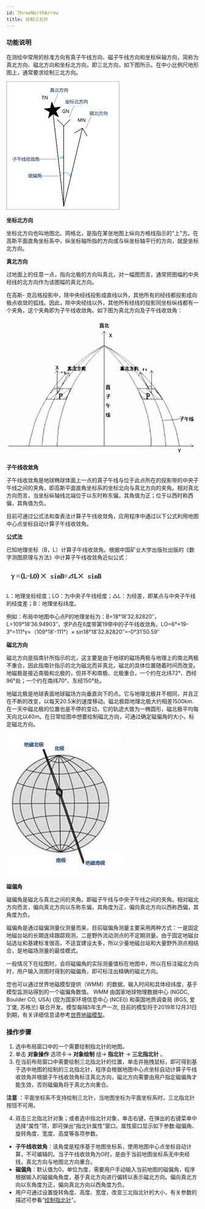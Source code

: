 ```yaml
---
id: ThreeNorthArrow
title: 绘制三北针
---
```

### 功能说明

在测绘中常用的标准方向有真子午线方向、磁子午线方向和坐标纵轴方向，简称为真北方向、磁北方向和坐标北方向，即三北方向，如下图所示。在中小比例尺地形图上，通常要求绘制三北方向。

![](img/ThreeNorth.png)  

**坐标北方向**

坐标北方向也叫地图北、网格北，是指在某张地图上纵向方格线指示的"上"方。在高斯平面直角坐标系中，纵坐标轴所指的方向或与纵坐标轴平行的方向，就是坐标北方向。

**真北方向**

过地面上的任意一点，指向北极的方向叫真北，对一幅图而言，通常把图幅的中央经线的北方向作为该图幅的真北方向。

在高斯-
克吕格投影中，除中央经线投影成直线以外，其他所有的经线都投影成向极点收敛的弧线。因此，除中央经线以外，其他所有经线的投影同坐标纵线都有一个夹角，这个夹角即为子午线收敛角。如下图为真北方向及子午线收敛角：

![](img/MeridianConvergence.png)  

  
**子午线收敛角**

子午线收敛角是地球椭球体面上一点的真子午线与位于此点所在的投影带的中央子午线之间的夹角，即高斯平面直角坐标系的坐标北向与真北方向的夹角。相对真北方向而言，当坐标纵轴线北端位于以东时称东偏，其角值为正；位于以西时称西偏，其角值为负。

目前可通过公式法和查表法计算子午线收敛角，应用程序中通过以下公式利用地图中心点坐标自动计算子午线收敛角。

**公式法**

已知地理坐标（B，L）计算子午线收敛角。根据中国矿业大学出版社出版的《数字测图原理与方法》中计算子午线收敛角近似公式：

![](img/MeridianConvergence2.png)

L：地理坐标经度；LO：为中央子午线经度；△L：为经差，即某点与中央子午线的经度差；B：地理坐标纬度。

例如：布局中地图中心点P的地理坐标为：B=18°18′32.82820″，L=109°18′36.94903″，求P点在6度带第19带中的子午线收敛角。LO=6°×19-3°=111°γ=（109°18′-111°）×
sin18°18′32.82820″=-0°31′50.59″

**磁北方向**

磁北方向是指南针所指示的北，这主要是由于地球的磁场两极与地理上的南北两极不重合，因此指南针指示的北为磁北而非真北，磁北的具体位置随着时间而改变。地磁极是接近南极和北极的，但并不和南极、北极重合，一个约在北纬72°、西经96°处；一个约在南纬70°、东经150°处。

地磁北极是地球表面地球磁场方向垂直向下的点。它与地理北极并不相同，并且正在不断的改变，以每天20.5米的速度移动。磁北极距地理北极大约相差1500km.
在一天中磁北极的位置也是不停的变动，它的轨迹大致为一椭圆形，磁北极平均每天向北以40m。在日常绘图中想要绘制磁北方向，可通过确定磁偏角的大小，标定磁北方向。

![](img/MagnetAngle.png)  

  
**磁偏角**

磁偏角是磁北与真北之间的夹角。即磁子午线与中央子午线之间的夹角。相对磁北方向而言，偏向真北方向以东称东偏，其角度为正，偏向真北方向以西称西偏，其角度为负。

磁偏角是通过磁偏测量仪测量而来，目前磁偏角测量主要采用两种方式：一是固定地磁台站的长期连续跟踪观测，二是野外流动测点的不定期测量。由于固定地磁台站选址和基建标准很高，不适宜建设太多，所以少量地磁台站和大量野外测点相结合，是地磁场测量的最佳模式。

一般情况下在绘图时，会将磁偏角的实际测量值标在地图中，所以在标注磁北方向时，用户输入测图时得到的磁偏角，即可标注出精确的磁北方向。

您也可以通过世界地磁模型提供（WMM）的数据，输入时间和具体经纬度，基于模型监测站得到的一个磁偏角数值。 WMM 由国家地球物理数据中心 (NGDC,
Boulder CO, USA) (现为国家环境信息中心 (NCEI)) 和英国地质调查局 (BGS, 爱丁堡, 苏格兰) 联合开发。模型每隔5年生产一次,
目前的模型将于2019年12月31日到期，有关详细信息请参考[世界地磁模型](http://www.ngdc.noaa.gov/geomag/WMM/DoDWMM.shtml)。

### 操作步骤

  1. 选中布局窗口中的一个需要绘制指北针的地图。
  2. 单击 **对象操作** 选项卡-> **对象绘制** 组-> **指北针** -> **三北指北针** 。 
  3. 在当前布局窗口中需要绘制三北指北针的位置，单击并拖拽鼠标，即可得到基于选中地图的绘制的三北指北针，程序会根据地图中心点坐标自动计算子午线收敛角并根据子午线收敛角标注真北方向，磁北方向需要由用户指定磁偏角才能生效，否则磁偏角将于真北方向重合。 

**注意** ：平面坐标系不支持绘制三北针，当地图坐标为平面坐标系时，三北指北针按钮不可用。

  4. 双击三北指北针对象；或者选中指北针对象，单击右键，在弹出的右键菜单中选择“属性”项，即可弹出“指北针属性”窗口。属性窗口显示如下参数:磁偏角、旋转角度、宽度、高度等各项参数。 
  * **子午线收敛角**：该角度是程序基于地图坐标系，使用地图中心点坐标自动计算，不可编辑的。当子午线收敛角为0时，是由于当前地图坐标系无中央经线，真北方向与地图北方向重合。
  * **磁偏角**：默认值为0，单位为度，需要用户手动输入当前地图的磁偏角，程序根据输入的磁偏角角度，基于真北方向进行偏转以表示磁北方向。偏向真北方向以东角度为正，偏向真北方向以西角度为负。 
  * 用户可通过设置旋转角度、高度、宽度，改变三北指北针的大小，有关参数的描述可参看“[绘制指北针](NorthArrow)”。
